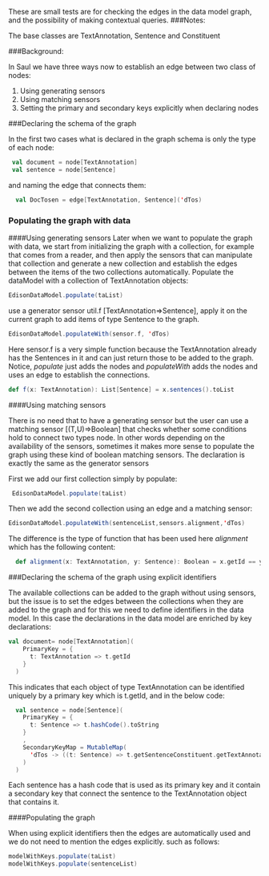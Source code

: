 

These are small tests are for checking the edges in the data model graph, and the possibility of making contextual queries.
###Notes:

The base classes are TextAnnotation, Sentence and Constituent

###Background:

In Saul we have three ways now to establish an edge between two class of nodes:

1. Using generating sensors
2. Using matching sensors
3. Setting the primary and secondary keys explicitly when declaring nodes

###Declaring the schema of the graph

In the first two cases what is declared in the graph schema is only the type of each node:

```scala
 val document = node[TextAnnotation]
 val sentence = node[Sentence]
```
and naming the edge that connects them:

```scala
  val DocTosen = edge[TextAnnotation, Sentence]('dTos)
```

### Populating the graph with data
####Using generating sensors
Later when we want to populate the graph with data, we start from initializing the graph with a collection,
for example that comes from a reader, and then apply the sensors that can manipulate that collection and
generate a new collection and establish the edges between the items of the two collections automatically.
Populate the dataModel with a collection of TextAnnotation objects:

```scala
EdisonDataModel.populate(taList)
```
use a generator sensor util.f [TextAnnotation=>Sentence], apply it on the current graph to  add items of type Sentence to the graph.

```scala
EdisonDataModel.populateWith(sensor.f, 'dTos)
```
Here sensor.f is a very simple function because the TextAnnotation already has the Sentences in it and can just return those to be added to the graph. Notice, *populate* just
  adds the nodes and *populateWith* adds the nodes and uses an edge to establish the connections.
```scala
def f(x: TextAnnotation): List[Sentence] = x.sentences().toList
```
####Using matching sensors

There is no need that to have a generating sensor but the user can use a matching sensor [(T,U)=>Boolean]
that checks whether some conditions hold to connect two types node. In other words depending on
the availability of the sensors, sometimes it makes more sense to populate the graph using
these kind of boolean matching sensors. The declaration is exactly the same as the generator sensors

 First we add our first collection simply by populate:

```scala
 EdisonDataModel.populate(taList)
```
Then we add the second collection using an edge and a matching sensor:

```scala
EdisonDataModel.populateWith(sentenceList,sensors.alignment,'dTos)
```
The difference is the type of function that has been used here *alignment*
which has the following content:

```scala
  def alignment(x: TextAnnotation, y: Sentence): Boolean = x.getId == y.getSentenceConstituent.getTextAnnotation.getId
 ```

###Declaring the schema of the graph using explicit identifiers

The available collections can be added to the graph without using sensors, but the issue is to set the edges between the collections when they are added to the graph and
for this we need to define identifiers in the data model.
In this case the declarations in the data model are enriched by key declarations:
```scala
val document= node[TextAnnotation](
    PrimaryKey = {
      t: TextAnnotation => t.getId
    }
  )
```
This indicates that each object of type TextAnnotation can be identified uniquely by a primary key which is t.getId, and in the below code:
```scala
  val sentence = node[Sentence](
    PrimaryKey = {
      t: Sentence => t.hashCode().toString
    }
    ,
    SecondaryKeyMap = MutableMap(
      'dTos -> ((t: Sentence) => t.getSentenceConstituent.getTextAnnotation.getId)
    )
  )
```
Each sentence has a hash code that is used as its primary key and it contain a secondary key that connect the sentence to the
TextAnnotation object that contains it.

####Populating the graph

When using explicit identifiers then the edges are automatically used and we do not need to mention the edges explicitly.
such as follows:

```scala
modelWithKeys.populate(taList)
modelWithKeys.populate(sentenceList)
```
